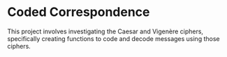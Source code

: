 # Coded Correspondence 

This project involves investigating the Caesar and Vigenère ciphers, specifically creating functions to code and decode messages using those ciphers.